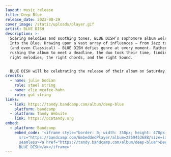 ```yaml
---
layout: music_release
title: Deep Blue
release_date: 2023-08-29
cover_image: /static/uploads/player.gif
artist: BLUE DISH
description: >-
  Soaring melodies and soothing tones, BLUE DISH’s sophomore album welcomes you
  Into the Blue. Drawing upon a vast array of influences — from Jazz to Blues
  (and even Classical) — BLUE DISH defies genre at every moment. Rather than
  rushing the album to meet a deadline, the duo took their time, finding the
  right melodies, the right chords, and the right Sound.


  BLUE DISH will be celebrating the release of their album on Saturday, January 28th at the Echo Lounge or the Blue Moose Bistro @ 8:15 in Brattleboro.
credits:
  - name: julie bodian
    role: steel string
  - name: elie mcafee-hahn
    role: gut string
links:
  - link: https://tandy.bandcamp.com/album/deep-blue
    platform: bandcamp
  - platform: Tandy Website
    link: https://pcotandy.org
embed:
  - platform: Bandcamp
    embed_code: '<iframe style="border: 0; width: 350px; height: 470px;"
      src="https://bandcamp.com/EmbeddedPlayer/album=2259453688/size=large/bgcol=ffffff/linkcol=0687f5/tracklist=false/transparent=true/"
      seamless><a href="https://tandy.bandcamp.com/album/deep-blue">Deep Blue by
      BLUE DISH</a></iframe>'
---
```

